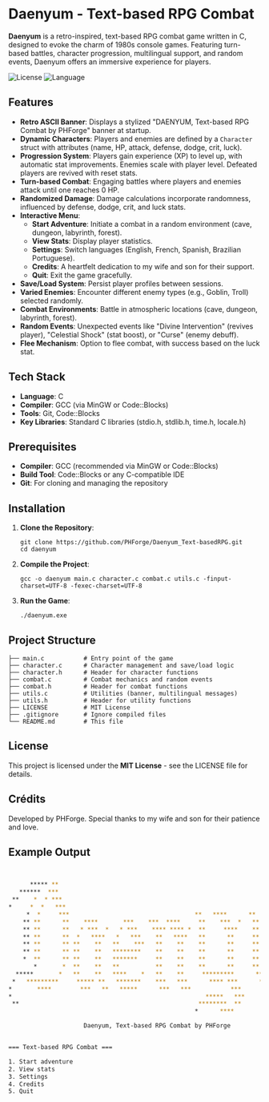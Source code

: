 # Daenyum - Text-based RPG Combat

**Daenyum** is a retro-inspired, text-based RPG combat game written in C, designed to evoke the charm of 1980s console games. Featuring turn-based battles, character progression, multilingual support, and random events, Daenyum offers an immersive experience for players.

![License](https://img.shields.io/badge/license-MIT-blue.svg)
![Language](https://img.shields.io/badge/language-C-green.svg) 

## Features

- **Retro ASCII Banner**: Displays a stylized "DAENYUM, Text-based RPG Combat by PHForge" banner at startup.
- **Dynamic Characters**: Players and enemies are defined by a `Character` struct with attributes (name, HP, attack, defense, dodge, crit, luck).
- **Progression System**: Players gain experience (XP) to level up, with automatic stat improvements. Enemies scale with player level. Defeated players are revived with reset stats.
- **Turn-based Combat**: Engaging battles where players and enemies attack until one reaches 0 HP.
- **Randomized Damage**: Damage calculations incorporate randomness, influenced by defense, dodge, crit, and luck stats.
- **Interactive Menu**:
  - **Start Adventure**: Initiate a combat in a random environment (cave, dungeon, labyrinth, forest).
  - **View Stats**: Display player statistics.
  - **Settings**: Switch languages (English, French, Spanish, Brazilian Portuguese).
  - **Credits**: A heartfelt dedication to my wife and son for their support.
  - **Quit**: Exit the game gracefully.
- **Save/Load System**: Persist player profiles between sessions.
- **Varied Enemies**: Encounter different enemy types (e.g., Goblin, Troll) selected randomly.
- **Combat Environments**: Battle in atmospheric locations (cave, dungeon, labyrinth, forest).
- **Random Events**: Unexpected events like "Divine Intervention" (revives player), "Celestial Shock" (stat boost), or "Curse" (enemy debuff).
- **Flee Mechanism**: Option to flee combat, with success based on the luck stat.

## Tech Stack

- **Language**: C
- **Compiler**: GCC (via MinGW or Code::Blocks)
- **Tools**: Git, Code::Blocks
- **Key Libraries**: Standard C libraries (stdio.h, stdlib.h, time.h, locale.h)

## Prerequisites

- **Compiler**: GCC (recommended via MinGW or Code::Blocks)
- **Build Tool**: Code::Blocks or any C-compatible IDE
- **Git**: For cloning and managing the repository

## Installation

1. **Clone the Repository**:
	```
	git clone https://github.com/PHForge/Daenyum_Text-basedRPG.git
	cd daenyum
	```

2. **Compile the Project**:
	```	
	gcc -o daenyum main.c character.c combat.c utils.c -finput-charset=UTF-8 -fexec-charset=UTF-8
	```

3. **Run the Game**:
	```
	./daenyum.exe
	```

## Project Structure

```
├── main.c           # Entry point of the game
├── character.c      # Character management and save/load logic
├── character.h	     # Header for character functions
├── combat.c         # Combat mechanics and random events
├── combat.h         # Header for combat functions
├── utils.c          # Utilities (banner, multilingual messages)
├── utils.h          # Header for utility functions
├── LICENSE          # MIT License
├── .gitignore       # Ignore compiled files
└── README.md        # This file
```

## License
This project is licensed under the **MIT License** - see the LICENSE file for details.

## Crédits
Developed by PHForge. Special thanks to my wife and son for their patience and love.

## Example Output
```bash


      ***** **
   ******  ***
 **    *  * ***
*     *  *   ***
     *  *     ***                                   **   ****      **   ****
    ** **      **    ****       ***    ***  ****     **    ***  *   **    ***  * *** **** ****
    ** **      **   * ***  *   * ***    **** **** *  **     ****    **     ****   *** **** ***  *
    ** **      **  *   ****   *   ***    **   ****   **      **     **      **     **  **** ****
    ** **      ** **    **   **    ***   **    **    **      **     **      **     **   **   **
    ** **      ** **    **   ********    **    **    **      **     **      **     **   **   **
    *  **      ** **    **   *******     **    **    **      **     **      **     **   **   **
       *       *  **    **   **          **    **    **      **     **      **     **   **   **
  *****       *   **    **   ****    *   **    **     *********      ******* **    **   **   **
 *   *********     ***** **   *******    ***   ***      **** ***      *****   **   ***  ***  ***
*       ****        ***   **   *****      ***   ***           ***                   ***  ***  ***
*                                                      *****   ***
 **                                                  ********  **
                                                    *      ****

                     Daenyum, Text-based RPG Combat by PHForge


=== Text-based RPG Combat ===

1. Start adventure
2. View stats
3. Settings
4. Credits
5. Quit